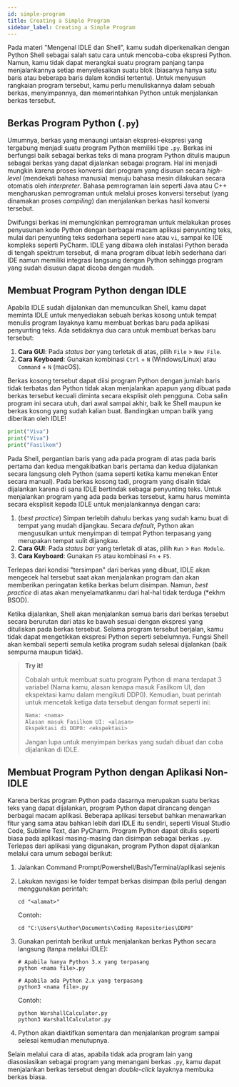 ```yaml
---
id: simple-program
title: Creating a Simple Program
sidebar_label: Creating a Simple Program
---
```


Pada materi "Mengenal IDLE dan Shell", kamu sudah diperkenalkan dengan Python Shell sebagai salah satu cara untuk mencoba-coba ekspresi Python. Namun, kamu tidak dapat merangkai suatu program panjang tanpa menjalankannya setiap menyelesaikan suatu blok (biasanya hanya satu baris atau beberapa baris dalam kondisi tertentu). Untuk menyusun rangkaian program tersebut, kamu perlu menuliskannya dalam sebuah berkas, menyimpannya, dan memerintahkan Python untuk menjalankan berkas tersebut.

## Berkas Program Python (<code>.py</code>)

Umumnya, berkas yang menaungi untaian ekspresi-ekspresi yang tergabung menjadi suatu program Python memiliki tipe <code>.py</code>. Berkas ini berfungsi baik sebagai berkas teks di mana program Python ditulis maupun sebagai berkas yang dapat dijalankan sebagai program. Hal ini menjadi mungkin karena proses konversi dari program yang disusun secara *high-level* (mendekati bahasa manusia) menuju bahasa mesin dilakukan secara otomatis oleh *interpreter*. Bahasa pemrograman lain seperti Java atau C++ mengharuskan pemrograman untuk melalui proses konversi tersebut (yang dinamakan proses *compiling*) dan menjalankan berkas hasil konversi tersebut.

Dwifungsi berkas ini memungkinkan pemrograman untuk melakukan proses penyusunan kode Python dengan berbagai macam aplikasi penyunting teks, mulai dari penyunting teks sederhana seperti <code>nano</code> atau <code>vi</code>, sampai ke IDE kompleks seperti PyCharm. IDLE yang dibawa oleh instalasi Python berada di tengah spektrum tersebut, di mana program dibuat lebih sederhana dari IDE namun memiliki integrasi langsung dengan Python sehingga program yang sudah disusun dapat dicoba dengan mudah.

## Membuat Program Python dengan IDLE

Apabila IDLE sudah dijalankan dan memunculkan Shell, kamu dapat meminta IDLE untuk menyediakan sebuah berkas kosong untuk tempat menulis program layaknya kamu membuat berkas baru pada aplikasi penyunting teks. Ada setidaknya dua cara untuk membuat berkas baru tersebut:

1. **Cara GUI**: Pada *status bar* yang terletak di atas, pilih <code>File</code> > <code>New File</code>.
2. **Cara Keyboard**: Gunakan kombinasi <code>Ctrl</code> + <code>N</code> (Windows/Linux) atau <code>Command</code> + <code>N</code> (macOS).

Berkas kosong tersebut dapat diisi program Python dengan jumlah baris tidak terbatas dan Python tidak akan menjalankan apapun yang dibuat pada berkas tersebut kecuali diminta secara eksplisit oleh pengguna. Coba salin program ini secara utuh, dari awal sampai akhir, baik ke Shell maupun ke berkas kosong yang sudah kalian buat. Bandingkan umpan balik yang diberikan oleh IDLE!

~~~python
print("Viva")
print("Viva")
print("Fasilkom")
~~~

Pada Shell, pergantian baris yang ada pada program di atas pada baris pertama dan kedua mengakibatkan baris pertama dan kedua dijalankan secara langsung oleh Python (sama seperti ketika kamu menekan Enter secara manual). Pada berkas kosong tadi, program yang disalin tidak dijalankan karena di sana IDLE bertindak sebagai penyunting teks. Untuk menjalankan program yang ada pada berkas tersebut, kamu harus meminta secara eksplisit kepada IDLE untuk menjalankannya dengan cara:

1. (*best practice*) Simpan terlebih dahulu berkas yang sudah kamu buat di tempat yang mudah dijangkau. Secara *default*, Python akan mengusulkan untuk menyimpan di tempat Python terpasang yang merupakan tempat sulit dijangkau.
2. **Cara GUI**: Pada *status bar* yang terletak di atas, pilih <code>Run</code> > <code>Run Module</code>.
3. **Cara Keyboard**: Gunakan <code>F5</code> atau kombinasi <code>Fn</code> + <code>F5</code>.

Terlepas dari kondisi "tersimpan" dari berkas yang dibuat, IDLE akan mengecek hal tersebut saat akan menjalankan program dan akan memberikan peringatan ketika berkas belum disimpan. Namun, *best practice* di atas akan menyelamatkanmu dari hal-hal tidak terduga (*ekhm BSOD).

Ketika dijalankan, Shell akan menjalankan semua baris dari berkas tersebut secara berurutan dari atas ke bawah sesuai dengan ekspresi yang dituliskan pada berkas tersebut. Selama program tersebut berjalan, kamu tidak dapat mengetikkan ekspresi Python seperti sebelumnya. Fungsi Shell akan kembali seperti semula ketika program sudah selesai dijalankan (baik sempurna maupun tidak).

> **Try it!**
>
> Cobalah untuk membuat suatu program Python di mana terdapat 3 variabel (Nama kamu, alasan kenapa masuk Fasilkom UI, dan ekspektasi kamu dalam mengikuti DDP0). Kemudian, buat perintah untuk mencetak ketiga data tersebut dengan format seperti ini:
>
> ~~~python
> Nama: <nama>
> Alasan masuk Fasilkom UI: <alasan>
> Ekspektasi di DDP0: <ekspektasi>
> ~~~
>
> Jangan lupa untuk menyimpan berkas yang sudah dibuat dan coba dijalankan di IDLE.

## Membuat Program Python dengan Aplikasi Non-IDLE

Karena berkas program Python pada dasarnya merupakan suatu berkas teks yang dapat dijalankan, program Python dapat dirancang dengan berbagai macam aplikasi. Beberapa aplikasi tersebut bahkan menawarkan fitur yang sama atau bahkan lebih dari IDLE itu sendiri, seperti Visual Studio Code, Sublime Text, dan PyCharm. Program Python dapat ditulis seperti biasa pada aplikasi masing-masing dan disimpan sebagai berkas <code>.py</code>. Terlepas dari aplikasi yang digunakan, program Python dapat dijalankan melalui cara umum sebagai berikut:

1. Jalankan Command Prompt/Powershell/Bash/Terminal/aplikasi sejenis

2. Lakukan navigasi ke folder tempat berkas disimpan (bila perlu) dengan menggunakan perintah:

   ~~~
   cd "<alamat>"
   ~~~

   Contoh:

   ~~~shell
   cd "C:\Users\Author\Documents\Coding Repositories\DDP0"
   ~~~

3. Gunakan perintah berikut untuk menjalankan berkas Python secara langsung (tanpa melalui IDLE):

   ~~~
   # Apabila hanya Python 3.x yang terpasang
   python <nama file>.py
   
   # Apabila ada Python 2.x yang terpasang
   python3 <nama file>.py
   ~~~

   Contoh:

   ~~~shell
   python WarshallCalculator.py
   python3 WarshallCalculator.py
   ~~~

4. Python akan diaktifkan sementara dan menjalankan program sampai selesai kemudian menutupnya.

Selain melalui cara di atas, apabila tidak ada program lain yang diasosiasikan sebagai program yang menangani berkas <code>.py</code>, kamu dapat menjalankan berkas tersebut dengan *double-click* layaknya membuka berkas biasa.